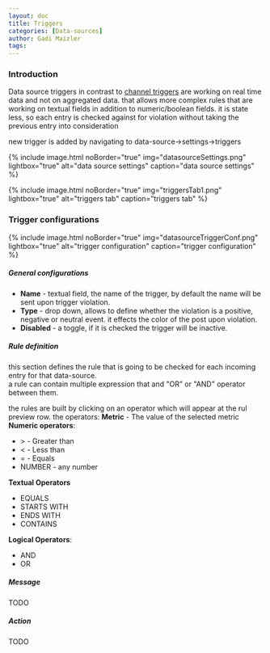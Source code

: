 ```yaml
---
layout: doc
title: Triggers
categories: [Data-sources]
author: Gadi Maizler
tags: 
---
```

### Introduction
Data source triggers in contrast to [channel triggers](../channels/triggers) are working on real time data and not on aggregated data.
that allows more complex rules that are working on textual fields in addition to numeric/boolean fields.
it is state less, so each entry is checked against for violation without taking the previous entry into consideration


new trigger is added by navigating to data-source->settings->triggers



{% include image.html noBorder="true" img="datasourceSettings.png" lightbox="true" alt="data source settings" caption="data source settings" %}

{% include image.html noBorder="true" img="triggersTab1.png" lightbox="true" alt="triggers tab" caption="triggers tab" %}



### Trigger configurations 
{% include image.html noBorder="true" img="datasourceTriggerConf.png" lightbox="true" alt="trigger configuration" caption="trigger configuration" %}
##### General configurations
* **Name** - textual field, the name of the trigger, by default the name will be sent upon trigger violation. 
* **Type** - drop down, allows to define whether the violation is a positive, negative or neutral event. it effects the color of the post upon violation. 
* **Disabled** - a toggle, if it is checked the trigger will be inactive.

##### Rule definition
this section defines the rule that is going to be checked for each incoming entry for that data-source.  
a rule can contain multiple expression that and "OR" or "AND" operator between them.

the rules are built by clicking on an operator which will appear at the rul preview row.
the operators:
**Metric** - The value of the selected metric
**Numeric operators**:
  * \> - Greater than
  * < - Less than
  * = - Equals
  * NUMBER - any number

**Textual Operators**
  * EQUALS
  * STARTS WITH
  * ENDS WITH
  * CONTAINS

**Logical Operators**:
  * AND
  * OR 


##### Message
TODO

##### Action
TODO

